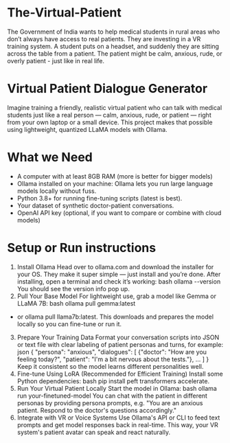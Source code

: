 # The-Virtual-Patient
The Government of India wants to help medical students in rural areas who don’t always have access to real patients. They are investing in a VR training system. A student puts on a headset, and suddenly they are sitting across the table from a patient. The patient might be calm, anxious, rude, or overly patient - just like in real life.
# Virtual Patient Dialogue Generator
Imagine training a friendly, realistic virtual patient who can talk with medical students just like a real person — calm, anxious, rude, or patient — right from your own laptop or a small device. This project makes that possible using lightweight, quantized LLaMA models with Ollama.
# What we  Need
* A computer with at least 8GB RAM (more is better for bigger models)
* Ollama installed on your machine: Ollama lets you run large language models locally without fuss.
* Python 3.8+ for running fine-tuning scripts (latest is best).
* Your dataset of synthetic doctor-patient conversations.
* OpenAI API key (optional, if you want to compare or combine with cloud models)
# Setup or Run instructions
1. Install Ollama
Head over to ollama.com and download the installer for your OS. They make it super simple — just install and you’re done.
After installing, open a terminal and check it’s working:
bash
ollama --version
You should see the version info pop up.
2. Pull Your Base Model
For lightweight use, grab a model like Gemma or LLaMA 7B:
bash
ollama pull gemma:latest
* or
 ollama pull llama7b:latest.
This downloads and prepares the model locally so you can fine-tune or run it.
3. Prepare Your Training Data
Format your conversation scripts into JSON or text file with clear labeling of patient personas and turns, for example:
json
{
  "persona": "anxious",
  "dialogues": [
    {"doctor": "How are you feeling today?", "patient": "I'm a bit nervous about the tests."},
    ...
  ]
}
Keep it consistent so the model learns different personalities well.
4. Fine-tune Using LoRA (Recommended for Efficient Training)
  Install some Python dependencies:
 bash
 pip install peft transformers accelerate.
5. Run Your Virtual Patient Locally
Start the model in Ollama:
bash
ollama run your-finetuned-model
You can chat with the patient in different personas by providing persona prompts, e.g.
"You are an anxious patient. Respond to the doctor's questions accordingly."
6.  Integrate with VR or Voice Systems
Use Ollama's API or CLI to feed text prompts and get model responses back in real-time. This way, your VR system's patient avatar can speak and react naturally.

